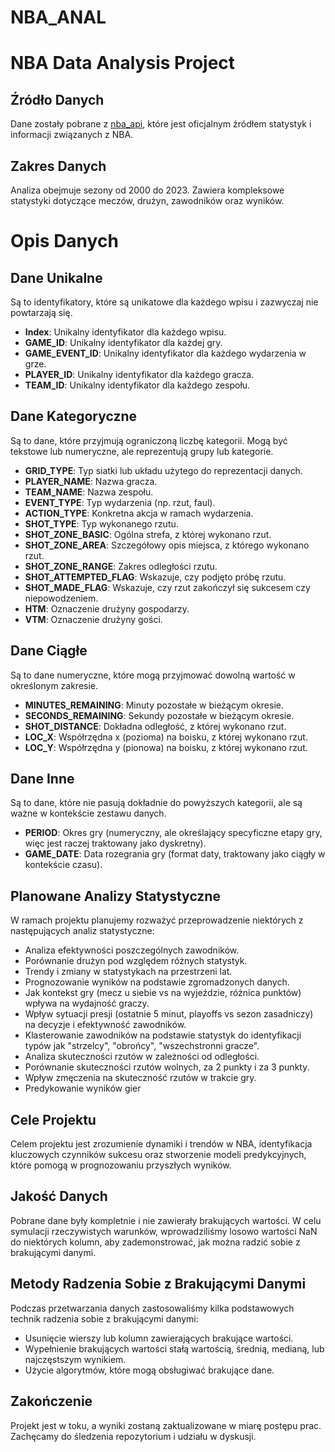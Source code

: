 # NBA_ANAL

# NBA Data Analysis Project

## Źródło Danych

Dane zostały pobrane z [nba_api](https://pypi.org/project/nba_api/), które jest oficjalnym źródłem statystyk i informacji związanych z NBA.

## Zakres Danych

Analiza obejmuje sezony od 2000 do 2023. Zawiera kompleksowe statystyki dotyczące meczów, drużyn, zawodników oraz wyników.



# Opis Danych

## Dane Unikalne
Są to identyfikatory, które są unikatowe dla każdego wpisu i zazwyczaj nie powtarzają się.
- **Index**: Unikalny identyfikator dla każdego wpisu.
- **GAME_ID**: Unikalny identyfikator dla każdej gry.
- **GAME_EVENT_ID**: Unikalny identyfikator dla każdego wydarzenia w grze.
- **PLAYER_ID**: Unikalny identyfikator dla każdego gracza.
- **TEAM_ID**: Unikalny identyfikator dla każdego zespołu.

## Dane Kategoryczne
Są to dane, które przyjmują ograniczoną liczbę kategorii. Mogą być tekstowe lub numeryczne, ale reprezentują grupy lub kategorie.
- **GRID_TYPE**: Typ siatki lub układu użytego do reprezentacji danych.
- **PLAYER_NAME**: Nazwa gracza.
- **TEAM_NAME**: Nazwa zespołu.
- **EVENT_TYPE**: Typ wydarzenia (np. rzut, faul).
- **ACTION_TYPE**: Konkretna akcja w ramach wydarzenia.
- **SHOT_TYPE**: Typ wykonanego rzutu.
- **SHOT_ZONE_BASIC**: Ogólna strefa, z której wykonano rzut.
- **SHOT_ZONE_AREA**: Szczegółowy opis miejsca, z którego wykonano rzut.
- **SHOT_ZONE_RANGE**: Zakres odległości rzutu.
- **SHOT_ATTEMPTED_FLAG**: Wskazuje, czy podjęto próbę rzutu.
- **SHOT_MADE_FLAG**: Wskazuje, czy rzut zakończył się sukcesem czy niepowodzeniem.
- **HTM**: Oznaczenie drużyny gospodarzy.
- **VTM**: Oznaczenie drużyny gości.

## Dane Ciągłe
Są to dane numeryczne, które mogą przyjmować dowolną wartość w określonym zakresie.
- **MINUTES_REMAINING**: Minuty pozostałe w bieżącym okresie.
- **SECONDS_REMAINING**: Sekundy pozostałe w bieżącym okresie.
- **SHOT_DISTANCE**: Dokładna odległość, z której wykonano rzut.
- **LOC_X**: Współrzędna x (pozioma) na boisku, z której wykonano rzut.
- **LOC_Y**: Współrzędna y (pionowa) na boisku, z której wykonano rzut.

## Dane Inne
Są to dane, które nie pasują dokładnie do powyższych kategorii, ale są ważne w kontekście zestawu danych.
- **PERIOD**: Okres gry (numeryczny, ale określający specyficzne etapy gry, więc jest raczej traktowany jako dyskretny).
- **GAME_DATE**: Data rozegrania gry (format daty, traktowany jako ciągły w kontekście czasu).


## Planowane Analizy Statystyczne

W ramach projektu planujemy rozważyć przeprowadzenie niektórych z następujących analiz statystyczne:
- Analiza efektywności poszczególnych zawodników.
- Porównanie drużyn pod względem różnych statystyk.
- Trendy i zmiany w statystykach na przestrzeni lat.
- Prognozowanie wyników na podstawie zgromadzonych danych.
- Jak kontekst gry (mecz u siebie vs na wyjeździe, różnica punktów) wpływa na wydajność graczy.
- Wpływ sytuacji presji (ostatnie 5 minut, playoffs vs sezon zasadniczy) na decyzje i efektywność zawodników.
- Klasterowanie zawodników na podstawie statystyk do identyfikacji typów jak "strzelcy", "obrońcy", "wszechstronni gracze".
- Analiza skuteczności rzutów w zależności od odległości.
- Porównanie skuteczności rzutów wolnych, za 2 punkty i za 3 punkty.
- Wpływ zmęczenia na skuteczność rzutów w trakcie gry.
- Predykowanie wyników gier

## Cele Projektu

Celem projektu jest zrozumienie dynamiki i trendów w NBA, identyfikacja kluczowych czynników sukcesu oraz stworzenie modeli predykcyjnych, które pomogą w prognozowaniu przyszłych wyników.

## Jakość Danych

Pobrane dane były kompletnie i nie zawierały brakujących wartości. W celu symulacji rzeczywistych warunków, wprowadziliśmy losowo wartości NaN do niektórych kolumn, aby zademonstrować, jak można radzić sobie z brakującymi danymi.

## Metody Radzenia Sobie z Brakującymi Danymi

Podczas przetwarzania danych zastosowaliśmy kilka podstawowych technik radzenia sobie z brakującymi danymi:
- Usunięcie wierszy lub kolumn zawierających brakujące wartości.
- Wypełnienie brakujących wartości stałą wartością, średnią, medianą, lub najczęstszym wynikiem.
- Użycie algorytmów, które mogą obsługiwać brakujące dane.

## Zakończenie

Projekt jest w toku, a wyniki zostaną zaktualizowane w miarę postępu prac. Zachęcamy do śledzenia repozytorium i udziału w dyskusji.

